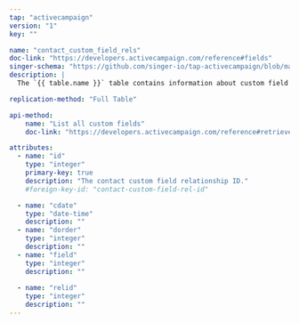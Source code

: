 ```yaml
---
tap: "activecampaign"
version: "1"
key: ""

name: "contact_custom_field_rels"
doc-link: "https://developers.activecampaign.com/reference#fields"
singer-schema: "https://github.com/singer-io/tap-activecampaign/blob/master/tap_activecampaign/schemas/contact_custom_fields.json"
description: |
  The `{{ table.name }}` table contains information about custom field relationships for your contacts in your {{ integration.display_name }} account.

replication-method: "Full Table"

api-method:
    name: "List all custom fields"
    doc-link: "https://developers.activecampaign.com/reference#retrieve-fields-1"

attributes:
  - name: "id"
    type: "integer"
    primary-key: true
    description: "The contact custom field relationship ID."
    #foreign-key-id: "contact-custom-field-rel-id"

  - name: "cdate"
    type: "date-time"
    description: ""
  - name: "dorder"
    type: "integer"
    description: ""
  - name: "field"
    type: "integer"
    description: ""
  
  - name: "relid"
    type: "integer"
    description: ""
---
```

